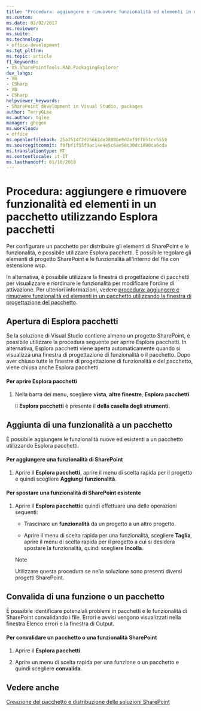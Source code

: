 ```yaml
---
title: "Procedura: aggiungere e rimuovere funzionalità ed elementi in un pacchetto utilizzando Esplora pacchetti | Documenti Microsoft"
ms.custom: 
ms.date: 02/02/2017
ms.reviewer: 
ms.suite: 
ms.technology:
- office-development
ms.tgt_pltfrm: 
ms.topic: article
f1_keywords:
- VS.SharePointTools.RAD.PackagingExplorer
dev_langs:
- VB
- CSharp
- VB
- CSharp
helpviewer_keywords:
- SharePoint development in Visual Studio, packages
author: TerryGLee
ms.author: tglee
manager: ghogen
ms.workload:
- office
ms.openlocfilehash: 25a2514f2d25661de2898be8d2ef9ff051cc5559
ms.sourcegitcommit: f9fbf1f55f9ac14e4e5c6ae58c30dc1800ca6cda
ms.translationtype: MT
ms.contentlocale: it-IT
ms.lasthandoff: 01/10/2018
---
```

# <a name="how-to-add-and-remove-features-and-items-to-a-package-by-using-the-packaging-explorer"></a>Procedura: aggiungere e rimuovere funzionalità ed elementi in un pacchetto utilizzando Esplora pacchetti
  Per configurare un pacchetto per distribuire gli elementi di SharePoint e le funzionalità, è possibile utilizzare Esplora pacchetti. È possibile regolare gli elementi di progetto SharePoint e le funzionalità all'interno del file con estensione wsp.  
  
 In alternativa, è possibile utilizzare la finestra di progettazione di pacchetti per visualizzare e riordinare le funzionalità per modificare l'ordine di attivazione. Per ulteriori informazioni, vedere [procedura: aggiungere e rimuovere funzionalità ed elementi in un pacchetto utilizzando la finestra di progettazione del pacchetto](../sharepoint/how-to-add-and-remove-features-and-items-to-a-package-by-using-the-package-designer.md).  
  
## <a name="opening-the-packaging-explorer"></a>Apertura di Esplora pacchetti  
 Se la soluzione di Visual Studio contiene almeno un progetto SharePoint, è possibile utilizzare la procedura seguente per aprire Esplora pacchetti. In alternativa, Esplora pacchetti viene aperta automaticamente quando si visualizza una finestra di progettazione di funzionalità o il pacchetto. Dopo aver chiuso tutte le finestre di progettazione di funzionalità e del pacchetto, viene chiusa anche Esplora pacchetti.  
  
#### <a name="to-open-the-packaging-explorer"></a>Per aprire Esplora pacchetti  
  
1.  Nella barra dei menu, scegliere **vista**, **altre finestre**, **Esplora pacchetti**.  
  
     Il **Esplora pacchetti** è presente il **della casella degli strumenti**.  
  
## <a name="adding-a-feature-to-a-package"></a>Aggiunta di una funzionalità a un pacchetto  
 È possibile aggiungere le funzionalità nuove ed esistenti a un pacchetto utilizzando Esplora pacchetti.  
  
#### <a name="to-add-a-sharepoint-feature"></a>Per aggiungere una funzionalità di SharePoint  
  
1.  Aprire il **Esplora pacchetti**, aprire il menu di scelta rapida per il progetto e quindi scegliere **Aggiungi funzionalità**.  
  
#### <a name="to-move-an-existing-sharepoint-feature"></a>Per spostare una funzionalità di SharePoint esistente  
  
1.  Aprire il **Esplora pacchetti**e quindi effettuare una delle operazioni seguenti:  
  
    -   Trascinare un **funzionalità** da un progetto a un altro progetto.  
  
    -   Aprire il menu di scelta rapida per una funzionalità, scegliere **Taglia**, aprire il menu di scelta rapida per il progetto a cui si desidera spostare la funzionalità, quindi scegliere **Incolla**.  
  
    > [!NOTE]  
    >  Utilizzare questa procedura se nella soluzione sono presenti diversi progetti SharePoint.  
  
## <a name="validating-a-feature-or-package"></a>Convalida di una funzione o un pacchetto  
 È possibile identificare potenziali problemi in pacchetti e le funzionalità di SharePoint convalidando i file. Errori e avvisi vengono visualizzati nella finestra Elenco errori e la finestra di Output.  
  
#### <a name="to-validate-a-sharepoint-feature-or-package"></a>Per convalidare un pacchetto o una funzionalità SharePoint  
  
1.  Aprire il **Esplora pacchetti**.  
  
2.  Aprire un menu di scelta rapida per una funzione o un pacchetto e quindi scegliere **convalida**.  
  
## <a name="see-also"></a>Vedere anche  
 [Creazione del pacchetto e distribuzione delle soluzioni SharePoint](../sharepoint/packaging-and-deploying-sharepoint-solutions.md)  
  
  